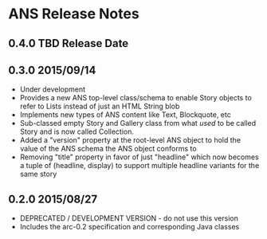 # ANS Release Notes

## 0.4.0 TBD Release Date


## 0.3.0 2015/09/14

* Under development
* Provides a new ANS top-level class/schema to enable Story objects to refer to Lists<ANS> instead of just an HTML String blob
* Implements new types of ANS content like Text, Blockquote, etc
* Sub-classed empty Story and Gallery class from what *used* to be called Story and is now called Collection.
* Added a "version" property at the root-level ANS object to hold the value of the ANS schema the ANS object conforms to
* Removing "title" property in favor of just "headline" which now becomes a tuple of (headline, display) to support multiple headline variants for the same story

## 0.2.0 2015/08/27

* DEPRECATED / DEVELOPMENT VERSION - do not use this version
* Includes the arc-0.2 specification and corresponding Java classes
